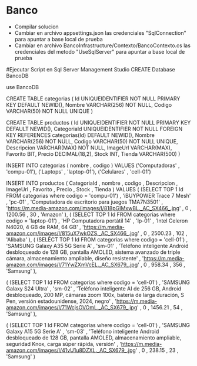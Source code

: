 # Banco
- Compilar solucion
- Cambiar en archivo appsettings.json las credenciales "SqlConnection" para apuntar a base local de prueba
- Cambiar en archivo BancoInfrastructure/Contexto/BancoContexto.cs las credenciales del metodo "UseSqlServer" para apuntar a base local de prueba
 
#Ejecutar Script en Sql Server Management Studio
CREATE Database BancoDB

use BancoDB

CREATE TABLE categorias (
	Id UNIQUEIDENTIFIER NOT NULL PRIMARY KEY DEFAULT NEWID(),
	Nombre VARCHAR(256) NOT NULL,
	Codigo VARCHAR(50) NOT NULL UNIQUE
)

CREATE TABLE productos (
	Id UNIQUEIDENTIFIER NOT NULL PRIMARY KEY DEFAULT NEWID(),
	CategoriaId UNIQUEIDENTIFIER NOT NULL FOREIGN KEY REFERENCES categorias(Id) DEFAULT NEWID(),
	Nombre VARCHAR(256) NOT NULL,
	Codigo VARCHAR(50) NOT NULL UNIQUE,
	Descripcion VARCHAR(MAX) NOT NULL,
	ImageUrl VARCHAR(MAX),
	Favorito BIT,
	Precio DECIMAL(18,2),
	Stock INT,
	Tienda VARCHAR(500)
)


INSERT INTO categorias ( nombre , codigo ) 
VALUES
('Computadoras' , 'compu-01'),
('Laptops' , 'laptop-01'),
('Celulares' , 'cell-01')



INSERT INTO productos ( CategoriaId , nombre , codigo , Descripcion , ImageUrl , Favorito , Precio , Stock , Tienda ) 
VALUES
( 
	(SELECT TOP 1 Id FROM categorias where codigo = 'compu-01') 
	, 'iBUYPOWER Trace 7 Mesh' 
	, 'pc-01'
	, 'Computadora de escritorio para juegos TMA7N3501'
	, 'https://m.media-amazon.com/images/I/818pGIMxwBL._AC_SX466_.jpg' 
	, 0 
	, 1200.56 
	, 30 
	, 'Amazon' 
),
( 
	(SELECT TOP 1 Id FROM categorias where codigo = 'laptop-01') 
	, 'HP Computadora portátil 14' 
	, 'lp-01'
	, 'Intel Celeron N4020, 4 GB de RAM, 64 GB'
	, 'https://m.media-amazon.com/images/I/815uX7wkOZS._AC_SX466_.jpg' 
	, 0 
	, 2500.23 
	, 102 
	, 'Alibaba' 
),
( 
	(SELECT TOP 1 Id FROM categorias where codigo = 'cell-01') 
	, 'SAMSUNG Galaxy A35 5G Serie A'
	, 'sm-01'
	, 'Teléfono inteligente Android desbloqueado de 128 GB, pantalla AMOLED, sistema avanzado de triple cámara, almacenamiento ampliable, diseño resistente'
	, 'https://m.media-amazon.com/images/I/71YwZXmVcEL._AC_SX679_.jpg'
	, 0
	, 958.34
	, 356
	, 'Samsung'
),

( 
	(SELECT TOP 1 Id FROM categorias where codigo = 'cell-01') 
	, 'SAMSUNG Galaxy S24 Ultra'
	, 'sm-02'
	, 'Teléfono inteligente AI de 256 GB, Android desbloqueado, 200 MP, cámaras zoom 100x, batería de larga duración, S Pen, versión estadounidense, 2024, negro'
	, 'https://m.media-amazon.com/images/I/71WcjsOVOmL._AC_SX679_.jpg'
	, 0
	, 1456.21
	, 54
	, 'Samsung'
),

( 
	(SELECT TOP 1 Id FROM categorias where codigo = 'cell-01') 
	, 'SAMSUNG Galaxy A15 5G Serie A'
	, 'sm-03'
	, 'Teléfono inteligente Android desbloqueado de 128 GB, pantalla AMOLED, almacenamiento ampliable, seguridad Knox, carga súper rápida, versión'
	, 'https://m.media-amazon.com/images/I/41vU1u8DZXL._AC_SX679_.jpg'
	, 0
	, 238.15
	, 23
	, 'Samsung'
)
